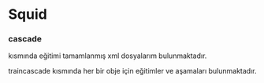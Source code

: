 # Squid 
### cascade 
kısmında eğitimi tamamlanmış xml dosyalarım bulunmaktadır.

traincascade kısmında her bir obje için eğitimler ve aşamaları bulunmaktadır.


